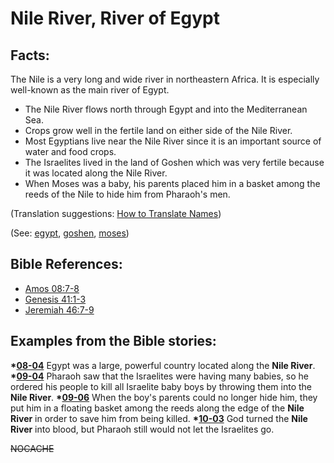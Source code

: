 #  Nile River, River of Egypt #

## Facts: ##

The Nile is a very long and wide river in northeastern Africa. It is especially well-known as the main river of Egypt.

* The Nile River flows north through Egypt and into the Mediterranean Sea.
* Crops grow well in the fertile land on either side of the Nile River.
* Most Egyptians live near the Nile River since it is an important source of water and food crops.
* The Israelites lived in the land of Goshen which was very fertile because it was located along the Nile River.
* When Moses was a baby, his parents placed him in a basket among the reeds of the Nile to hide him from Pharaoh's men.

(Translation suggestions: [How to Translate Names](https://git.door43.org/Door43/en-ta-translate-vol1/src/master/content/translate_names.md))

(See: [egypt](../other/egypt.md), [goshen](../other/goshen.md), [moses](../other/moses.md))

## Bible References: ##

* [Amos 08:7-8](https://door43.org/en/bible/notes/amo/08/07)
* [Genesis 41:1-3](https://door43.org/en/bible/notes/gen/41/01)
* [Jeremiah 46:7-9](https://door43.org/en/bible/notes/jer/46/07)

## Examples from the Bible stories: ##

  __*[08-04](https://door43.org/en/obs/notes/frames/08-04)__ Egypt was a large, powerful country located along the __Nile River__.
  __*[09-04](https://door43.org/en/obs/notes/frames/09-04)__ Pharaoh saw that the Israelites were having many babies, so he ordered his people to kill all Israelite baby boys by throwing them into the __Nile River__.
  __*[09-06](https://door43.org/en/obs/notes/frames/09-06)__ When the boy's parents could no longer hide him, they put him in a floating basket among the reeds along the edge of the __Nile River__ in order to save him from being killed. 
  __*[10-03](https://door43.org/en/obs/notes/frames/10-03)__ God turned the __Nile River__ into blood, but Pharaoh still would not let the Israelites go.



~~NOCACHE~~